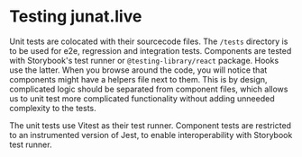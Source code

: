 # Testing junat.live

Unit tests are colocated with their sourcecode files. The `/tests` directory is to be used for e2e, regression and integration tests.
Components are tested with Storybook's test runner or `@testing-library/react` package. Hooks use the latter. When you browse around the code,
you will notice that components might have a helpers file next to them. This is by design, complicated logic should be separated from component files, 
which allows us to unit test more complicated functionality without adding unneeded complexity to the tests. 

The unit tests use Vitest as their test runner. Component tests are restricted to an instrumented version of Jest, to enable interoperability with Storybook test runner.
